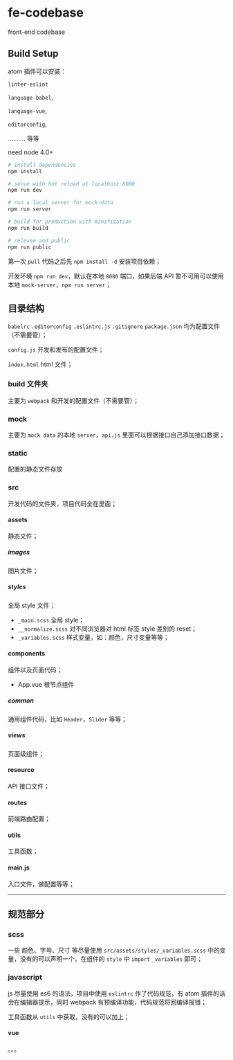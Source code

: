 # fe-codebase

front-end codebase

## Build Setup

atom 插件可以安装：

`linter-eslint`

`language-babel`,

`language-vue`,

`editorconfig`,

.......... 等等

need node 4.0+

``` bash
# install dependencies
npm install

# serve with hot reload at localhost:8080
npm run dev

# run a local server for mock-data
npm run server

# build for production with minification
npm run build

# release and public
npm run public

```

第一次 `pull` 代码之后先 `npm install -d` 安装项目依赖；

开发环境 `npm run dev`，默认在本地 `8080` 端口，如果后端 API 暂不可用可以使用本地 `mock-server`，`npm run server`；

## 目录结构

`babelrc` `.editorconfig` `.eslintrc.js` `.gitignore` `package.json` 均为配置文件（不需要管）；

`config.js` 开发和发布的配置文件；

`index.html` html 文件；

### build 文件夹
主要为 `webpack` 和开发的配置文件（不需要管）；

### mock
主要为 `mock data` 的本地 `server`，`api.js` 里面可以根据接口自己添加接口数据；

### static
配置的静态文件存放

### src
开发代码的文件夹，项目代码全在里面；

#### assets
静态文件；

##### images
图片文件；

##### styles
全局 style 文件；

- `_main.scss` 全局 style；
- `__normalize.scss` 对不同浏览器对 html 标签 style 差别的 reset；
- `_variables.scss` 样式变量，如：颜色，尺寸变量等等；

#### components
组件以及页面代码；

- App.vue 根节点组件

##### common
通用组件代码，比如 `Header`，`Slider` 等等；

##### views
页面级组件；

#### resource
API 接口文件；

#### routes
前端路由配置；

#### utils
工具函数；

#### main.js
入口文件，做配置等等；

------------

## 规范部分

### scss
一些 颜色、字号、尺寸 等尽量使用 `src/assets/styles/_variables.scss` 中的变量，没有的可以声明一个，在组件的 `style` 中 `import` `_variables` 即可；

### javascript
js 尽量使用 es6 的语法，项目中使用 `eslintrc` 作了代码规范，有 atom 插件的话会在编辑器提示，同时 webpack 有预编译功能，代码规范将回编译报错；

工具函数从 `utils` 中获取，没有的可以加上；

#### vue
。。。

